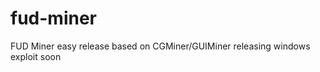 fud-miner
=========

FUD Miner easy release based on CGMiner/GUIMiner releasing windows exploit soon
